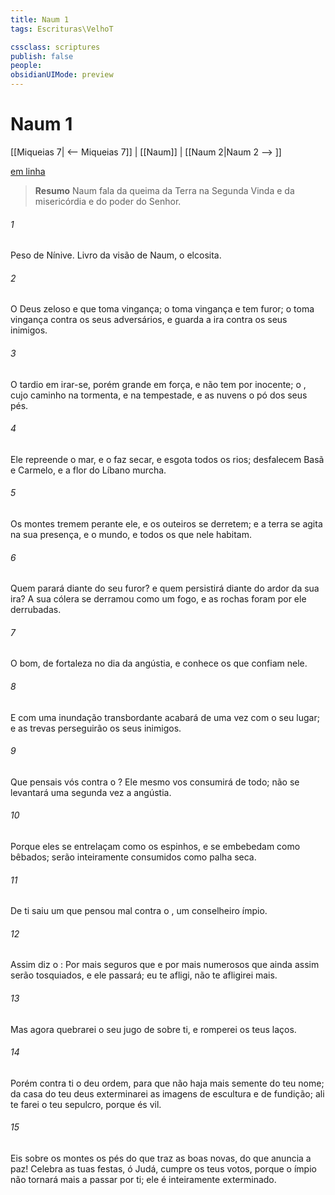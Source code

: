 ```yaml
---
title: Naum 1
tags: Escrituras\VelhoT

cssclass: scriptures
publish: false
people:
obsidianUIMode: preview
---
```


# Naum 1
[[Miqueias 7| <-- Miqueias 7]] | [[Naum]] | [[Naum 2|Naum 2 --> ]]

[em linha](https://churchofjesuschrist.org/study/scriptures/ot/nahum/1?lang=por)

> __Resumo__
Naum fala da queima da Terra na Segunda Vinda e da misericórdia e do poder do Senhor.

###### 1 
Peso de Nínive. Livro da visão de Naum, o elcosita.

###### 2 
O   Deus zeloso e que toma vingança; o  toma vingança e tem furor; o  toma vingança contra os seus adversários, e guarda a ira contra os seus inimigos.

###### 3 
O   tardio em irar-se, porém grande em força, e  não tem por inocente; o , cujo caminho  na tormenta, e na tempestade, e as nuvens  o pó dos seus pés.

###### 4 
Ele repreende o mar, e o faz secar, e esgota todos os rios; desfalecem Basã e Carmelo, e a flor do Líbano murcha.

###### 5 
Os montes tremem perante ele, e os outeiros se derretem; e a terra se agita na sua presença, e o mundo, e todos os que nele habitam.

###### 6 
Quem parará diante do seu furor? e quem persistirá diante do ardor da sua ira? A sua cólera se derramou como um fogo, e as rochas foram por ele derrubadas.

###### 7 
O   bom,  de fortaleza no dia da angústia, e conhece os que confiam nele.

###### 8 
E com uma inundação transbordante acabará de uma vez com o seu lugar; e as trevas perseguirão os seus inimigos.

###### 9 
Que pensais vós contra o ? Ele mesmo vos consumirá de todo; não se levantará uma segunda vez a angústia.

###### 10 
Porque eles se entrelaçam como os espinhos, e se embebedam como bêbados; serão inteiramente consumidos como palha seca.

###### 11 
De ti saiu um que pensou mal contra o , um conselheiro ímpio.

###### 12 
Assim diz o : Por mais seguros que  e por mais numerosos que  ainda assim serão tosquiados, e ele passará; eu te afligi,  não te afligirei mais.

###### 13 
Mas agora quebrarei o seu jugo de sobre ti, e romperei os teus laços.

###### 14 
Porém contra ti o  deu ordem, para que não haja mais semente do teu nome; da casa do teu deus exterminarei as imagens de escultura e de fundição; ali te farei o teu sepulcro, porque és vil.

###### 15 
Eis sobre os montes os pés do que traz as boas novas, do que anuncia a paz! Celebra as tuas festas, ó Judá, cumpre os teus votos, porque o ímpio não tornará mais a passar por ti; ele é inteiramente exterminado.

